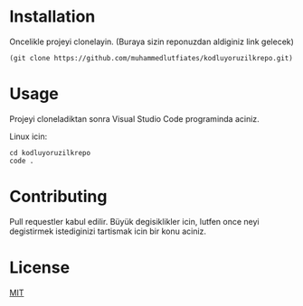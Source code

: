 # **Installation**
Oncelikle projeyi clonelayin. (Buraya sizin reponuzdan aldiginiz link gelecek)

```
(git clone https://github.com/muhammedlutfiates/kodluyoruzilkrepo.git)
```

# **Usage**
Projeyi cloneladiktan sonra Visual Studio Code programinda aciniz. 

Linux icin:

```
cd kodluyoruzilkrepo
code .
```


# **Contributing**
Pull requestler kabul edilir. Büyük degisiklikler icin, lutfen once neyi degistirmek istediginizi tartismak icin bir konu aciniz.

# **License**
[MIT](https://choosealicense.com/licenses/mit/)



